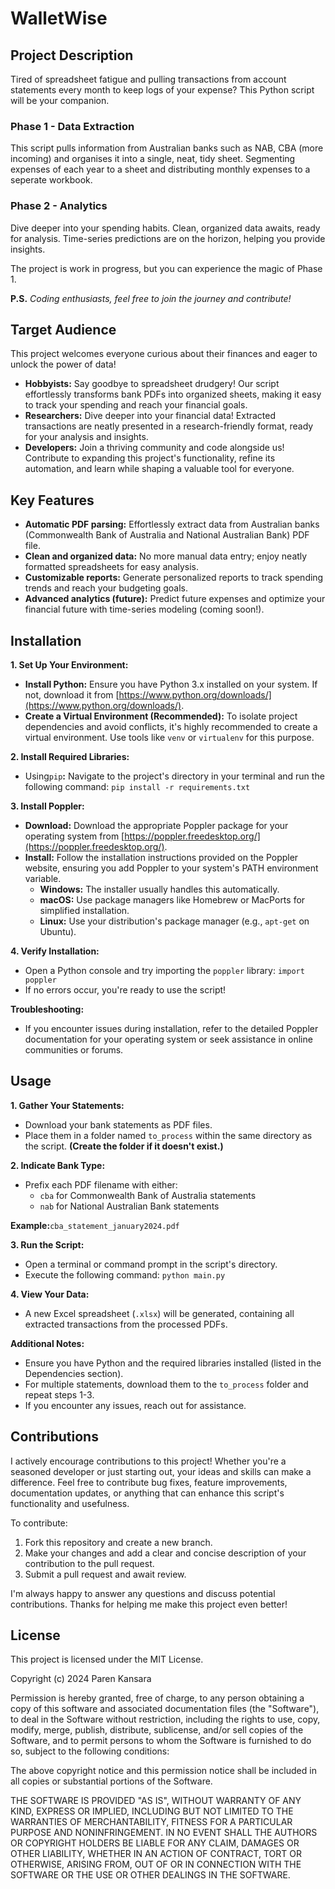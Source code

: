 # WalletWise

## Project Description

Tired of spreadsheet fatigue and pulling transactions from account statements every month to keep logs of your expense? This Python script will be your companion.

### Phase 1 - Data Extraction

This script pulls information from Australian banks such as NAB, CBA (more incoming) and organises it into a single, neat, tidy sheet. Segmenting expenses of each year to a sheet and distributing monthly expenses to a seperate workbook.

### Phase 2 - Analytics

Dive deeper into your spending habits. Clean, organized data awaits, ready for analysis. Time-series predictions are on the horizon, helping you provide insights.

The project is work in progress, but you can experience the magic of Phase 1.

**P.S.** *Coding enthusiasts, feel free to join the journey and contribute!*

## Target Audience

This project welcomes everyone curious about their finances and eager to unlock the power of data!

* **Hobbyists:** Say goodbye to spreadsheet drudgery! Our script effortlessly transforms bank PDFs into organized sheets, making it easy to track your spending and reach your financial goals.
* **Researchers:** Dive deeper into your financial data! Extracted transactions are neatly presented in a research-friendly format, ready for your analysis and insights.
* **Developers:** Join a thriving community and code alongside us! Contribute to expanding this project's functionality, refine its automation, and learn while shaping a valuable tool for everyone.

## Key Features

* **Automatic PDF parsing:** Effortlessly extract data from Australian banks (Commonwealth Bank of Australia and National Australian Bank) PDF file.
* **Clean and organized data:** No more manual data entry; enjoy neatly formatted spreadsheets for easy analysis.
* **Customizable reports:** Generate personalized reports to track spending trends and reach your budgeting goals.
* **Advanced analytics (future):** Predict future expenses and optimize your financial future with time-series modeling (coming soon!).

## Installation

**1. Set Up Your Environment:**

* **Install Python:** Ensure you have Python 3.x installed on your system. If not, download it from [https://www.python.org/downloads/](https://www.python.org/downloads/).
* **Create a Virtual Environment (Recommended):** To isolate project dependencies and avoid conflicts, it's highly recommended to create a virtual environment. Use tools like `venv` or `virtualenv` for this purpose.

**2. Install Required Libraries:**

* Using`pip`**:** Navigate to the project's directory in your terminal and run the following command:
  `pip install -r requirements.txt`

**3. Install Poppler:**

* **Download:** Download the appropriate Poppler package for your operating system from [https://poppler.freedesktop.org/](https://poppler.freedesktop.org/).
* **Install:** Follow the installation instructions provided on the Poppler website, ensuring you add Poppler to your system's PATH environment variable.
  * **Windows:** The installer usually handles this automatically.
  * **macOS:** Use package managers like Homebrew or MacPorts for simplified installation.
  * **Linux:** Use your distribution's package manager (e.g., `apt-get` on Ubuntu).

**4. Verify Installation:**

* Open a Python console and try importing the `poppler` library:
  `import poppler`
* If no errors occur, you're ready to use the script!

**Troubleshooting:**

* If you encounter issues during installation, refer to the detailed Poppler documentation for your operating system or seek assistance in online communities or forums.

## Usage

**1. Gather Your Statements:**

* Download your bank statements as PDF files.
* Place them in a folder named `to_process` within the same directory as the script. **(Create the folder if it doesn't exist.)**

**2. Indicate Bank Type:**

* Prefix each PDF filename with either:
  * `cba` for Commonwealth Bank of Australia statements
  * `nab` for National Australian Bank statements

**Example:**`cba_statement_january2024.pdf`

**3. Run the Script:**

* Open a terminal or command prompt in the script's directory.
* Execute the following command: `python main.py`

**4. View Your Data:**

* A new Excel spreadsheet (`.xlsx`) will be generated, containing all extracted transactions from the processed PDFs.

**Additional Notes:**

* Ensure you have Python and the required libraries installed (listed in the Dependencies section).
* For multiple statements, download them to the `to_process` folder and repeat steps 1-3.
* If you encounter any issues, reach out for assistance.

## Contributions

I actively encourage contributions to this project! Whether you're a seasoned developer or just starting out, your ideas and skills can make a difference. Feel free to contribute bug fixes, feature improvements, documentation updates, or anything that can enhance this script's functionality and usefulness.

To contribute:

1. Fork this repository and create a new branch.
2. Make your changes and add a clear and concise description of your contribution to the pull request.
3. Submit a pull request and await review.

I'm always happy to answer any questions and discuss potential contributions. Thanks for helping me make this project even better!

## License

This project is licensed under the MIT License.

Copyright (c) 2024 Paren Kansara

Permission is hereby granted, free of charge, to any person obtaining a copy of this software and associated documentation files (the "Software"), to deal in the Software without restriction, including the rights to use, copy, modify, merge, publish, distribute, sublicense, and/or sell copies of the Software, and to permit persons to whom the Software is furnished to do so, subject to the following conditions:

The above copyright notice and this permission notice shall be included in all copies or substantial portions of the Software.

THE SOFTWARE IS PROVIDED "AS IS", WITHOUT WARRANTY OF ANY KIND, EXPRESS OR IMPLIED, INCLUDING BUT NOT LIMITED TO THE WARRANTIES OF MERCHANTABILITY, FITNESS FOR A PARTICULAR PURPOSE AND NONINFRINGEMENT. IN NO EVENT SHALL THE AUTHORS OR COPYRIGHT HOLDERS BE LIABLE FOR ANY CLAIM, DAMAGES OR OTHER LIABILITY, WHETHER IN AN ACTION OF CONTRACT, TORT OR OTHERWISE, ARISING FROM, OUT OF OR IN CONNECTION WITH THE SOFTWARE OR THE USE OR OTHER DEALINGS IN THE SOFTWARE.
